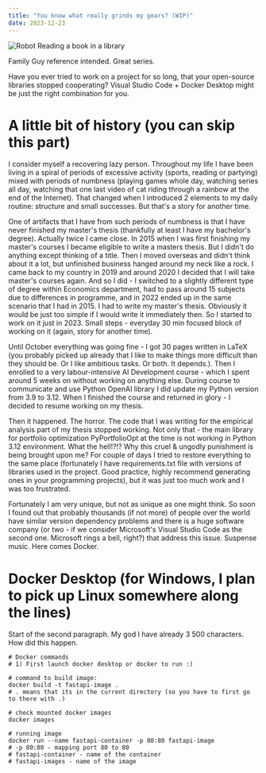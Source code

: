 ```yaml
---
title: "You know what really grinds my gears? (WIP)"
date: 2023-12-23
---
```


![Robot Reading a book in a library](../../../assets/images/001P_01IMG.png)

Family Guy reference intended. Great series.

Have you ever tried to work on a project for so long, that your open-source libraries stopped cooperating? Visual Studio Code + Docker Desktop might be just the right combination for you.

# A little bit of history (you can skip this part)

I consider myself a recovering lazy person. Throughout my life I have been living in a spiral of periods of excessive activity (sports, reading or partying) mixed with periods of numbness (playing games whole day, watching series all day, watching that one last video of cat riding through a rainbow at the end of the Internet). That changed when I introduced 2 elements to my daily routine: structure and small successes. But that's a story for another time. 

One of artifacts that I have from such periods of numbness is that I have never finished my master's thesis (thankfully at least I have my bachelor's degree). Actually twice I came close. In 2015 when I was first finishing my master's courses I became eligible to write a masters thesis. But I didn't do anything except thinking of a title. Then I moved overseas and didn't think about it a lot, but unfinished business hanged around my neck like a rock. I came back to my country in 2019 and around 2020 I decided that I will take master's courses again. And so I did - I switched to a slightly different type of degree within Economics department, had to pass around 15 subjects due to differences in programme, and in 2022 ended up in the same scenario that I had in 2015. I had to write my master's thesis. Obviously it would be just too simple if I would write it immediately then. So I started to work on it just in 2023. Small steps - everyday 30 min focused block of working on it (again, story for another time).

Until October everything was going fine - I got 30 pages written in LaTeX (you probably picked up already that I like to make things more difficult than they should be. Or I like ambitious tasks. Or both. It depends.). Then I enrolled to a very labour-intensive AI Development course - which I spent around 5 weeks on without working on anything else. During course to communicate and use Python OpenAI library I did update my Python version from 3.9 to 3.12. When I finished the course and returned in glory - I decided to resume working on my thesis. 

Then it happened. The horror. The code that I was writing for the empirical analysis part of my thesis stopped working. Not only that - the main library for portfolio optimization PyPortfolioOpt at the time is not working in Python 3.12 environment. What the hell!?!? Why this cruel & ungodly punishment is being brought upon me? For couple of days I tried to restore everything to the same place (fortunately I have requirements.txt file with versions of libraries used in the project. Good practice, highly recommend generating ones in your programming projects), but it was just too much work and I was too frustrated. 

Fortunately I am very unique, but not as unique as one might think. So soon I found out that probably thousands (if not more) of people over the world have similar version dependency problems and there is a huge software company (or two - if we consider Microsoft's Visual Studio Code as the second one. Microsoft rings a bell, right?) that address this issue. Suspense music. Here comes Docker.

# Docker Desktop (for Windows, I plan to pick up Linux somewhere along the lines)

Start of the second paragraph. My god I have already 3 500 characters. How did this happen.

```
# Docker commands
# 1) First launch docker desktop or docker to run :)

# command to build image:
docker build -t fastapi-image .
# . means that its in the current directory (so you have to first go to there with .)

# check mounted docker images
docker images 

# running image
docker run --name fastapi-container -p 80:80 fastapi-image
# -p 80:80 - mapping port 80 to 80
# fastapi-container - name of the container
# fastapi-images - name of the image
```